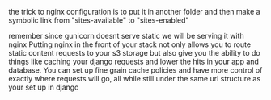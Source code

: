 the trick to nginx configuration is to put it in another folder and then make a symbolic link from "sites-available" to "sites-enabled"

remember since gunicorn doesnt serve static we will be serving it with nginx
Putting nginx in the front of your stack not only allows you to route static content requests to your s3 storage but also give you the ability to do things like caching your django requests and lower the hits in your app and database. You can set up fine grain cache policies and have more control of exactly where requests will go, all while still under the same url structure as your set up in django

